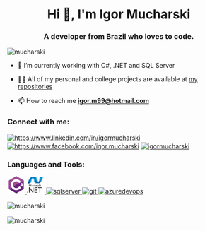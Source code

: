 <h1 align="center">Hi 👋, I'm Igor Mucharski</h1>
<h3 align="center">A developer from Brazil who loves to code.</h3>

<p align="left"> <img src="https://komarev.com/ghpvc/?username=mucharski&label=Profile%20views&color=0e75b6&style=flat" alt="mucharski" /> </p>

- 🌱 I’m currently working with C#, .NET and SQL Server

- 👨‍💻 All of my personal and college projects are available at [my repositories](https://github.com/Mucharski?tab=repositories)

- 📫 How to reach me **igor.m99@hotmail.com**

<h3 align="left">Connect with me:</h3>
<p align="left">
<a href="https://www.linkedin.com/in/igormucharski" target="blank"><img align="center" src="https://raw.githubusercontent.com/rahuldkjain/github-profile-readme-generator/master/src/images/icons/Social/linked-in-alt.svg" alt="https://www.linkedin.com/in/igormucharski" height="30" width="40" /></a>
<a href="https://fb.com/igor.mucharski" target="blank"><img align="center" src="https://raw.githubusercontent.com/rahuldkjain/github-profile-readme-generator/master/src/images/icons/Social/facebook.svg" alt="https://www.facebook.com/igor.mucharski" height="30" width="40" /></a>
<a href="https://instagram.com/igormucharski" target="blank"><img align="center" src="https://raw.githubusercontent.com/rahuldkjain/github-profile-readme-generator/master/src/images/icons/Social/instagram.svg" alt="igormucharski" height="30" width="40" /></a>
</p>

<h3 align="left">Languages and Tools:</h3>
<p align="left"> 
<a href="https://www.w3schools.com/cs/" target="_blank" rel="noreferrer"> <img src="https://raw.githubusercontent.com/devicons/devicon/master/icons/csharp/csharp-original.svg" alt="csharp" width="40" height="40"/> </a> 
<a href="https://dotnet.microsoft.com/" target="_blank" rel="noreferrer"> <img src="https://raw.githubusercontent.com/devicons/devicon/master/icons/dot-net/dot-net-original-wordmark.svg" alt="dotnet" width="40" height="40"/> </a>  
<a href="https://docs.microsoft.com/pt-br/sql/sql-server/?view=sql-server-ver16" target="_blank" rel="noreferrer"> <img src="https://www.svgrepo.com/show/303229/microsoft-sql-server-logo.svg" alt="sqlserver" width="40" height="40"/> </a> 
<a href="https://git-scm.com/" target="_blank" rel="noreferrer"> <img src="https://www.vectorlogo.zone/logos/git-scm/git-scm-icon.svg" alt="git" width="40" height="40"/> </a>
<a href="https://azure.microsoft.com/pt-br/services/devops/" target="_blank" rel="noreferrer"> <img src="https://www.svgrepo.com/show/341632/azure-devops.svg" alt="azuredevops" width="40" height="40"/> </a>
</p>

<p><img align="center" src="https://github-readme-stats.vercel.app/api/top-langs?username=mucharski&show_icons=true&locale=en&layout=compact" alt="mucharski" /></p>

<p><img align="center" src="https://github-readme-streak-stats.herokuapp.com/?user=mucharski&" alt="mucharski" /></p>

